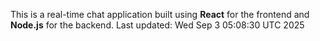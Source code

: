 This is a real-time chat application built using **React** for the frontend and **Node.js** for the backend.
Last updated: Wed Sep  3 05:08:30 UTC 2025
